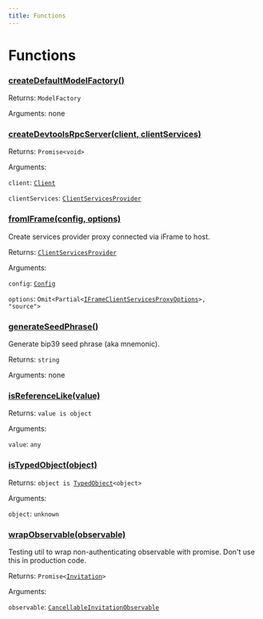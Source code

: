 ```yaml
---
title: Functions
---
```

# Functions
### [createDefaultModelFactory()](https://github.com/dxos/dxos/blob/main/packages/sdk/client/src/packlets/client/client.ts#L35)



Returns: <code>ModelFactory</code>

Arguments: none

### [createDevtoolsRpcServer(client, clientServices)](https://github.com/dxos/dxos/blob/main/packages/sdk/client/src/packlets/devtools/devtools.ts#L47)



Returns: <code>Promise&lt;void&gt;</code>

Arguments: 

`client`: <code>[Client](/api/@dxos/client/classes/Client)</code>

`clientServices`: <code>[ClientServicesProvider](/api/@dxos/client/interfaces/ClientServicesProvider)</code>

### [fromIFrame(config, options)](https://github.com/dxos/dxos/blob/main/packages/sdk/client/src/packlets/client/utils.ts#L14)



Create services provider proxy connected via iFrame to host.


Returns: <code>[ClientServicesProvider](/api/@dxos/client/interfaces/ClientServicesProvider)</code>

Arguments: 

`config`: <code>[Config](/api/@dxos/client/classes/Config)</code>

`options`: <code>Omit&lt;Partial&lt;[IFrameClientServicesProxyOptions](/api/@dxos/client/types/IFrameClientServicesProxyOptions)&gt;, "source"&gt;</code>

### [generateSeedPhrase()]()



Generate bip39 seed phrase (aka mnemonic).


Returns: <code>string</code>

Arguments: none

### [isReferenceLike(value)]()



Returns: <code>value is object</code>

Arguments: 

`value`: <code>any</code>

### [isTypedObject(object)]()



Returns: <code>object is [TypedObject](/api/@dxos/client/values#TypedObject)&lt;object&gt;</code>

Arguments: 

`object`: <code>unknown</code>

### [wrapObservable(observable)](https://github.com/dxos/dxos/blob/main/packages/sdk/client/src/packlets/invitations/invitations.ts#L73)



Testing util to wrap non-authenticating observable with promise.
Don't use this in production code.


Returns: <code>Promise&lt;[Invitation](/api/@dxos/client/interfaces/Invitation)&gt;</code>

Arguments: 

`observable`: <code>[CancellableInvitationObservable](/api/@dxos/client/classes/CancellableInvitationObservable)</code>
